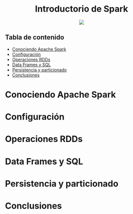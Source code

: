 <div align="center">
    <h1>Introductorio de Spark</h1>
    <img src="https://imgur.com/FoB4GSE.png" width="">
</div>

## Tabla de contenido
- [Conociendo Apache Spark](#conociendo-apache-spark)
- [Configuración](#configuración)
- [Operaciones RDDs](#operaciones-rdds)
- [Data Frames y SQL](#data-frames-y-sql)
- [Persistencia y particionado](#persistencia-y-particionado)
- [Conclusiones](#conclusiones)

# Conociendo Apache Spark

# Configuración

# Operaciones RDDs

# Data Frames y SQL

# Persistencia y particionado

# Conclusiones
